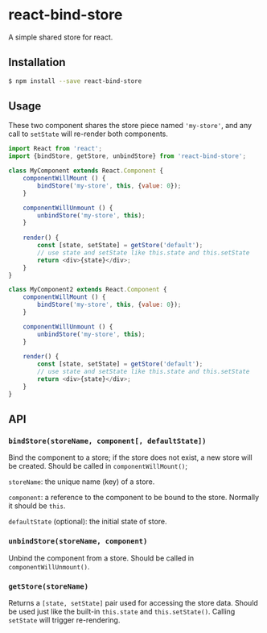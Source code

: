 # react-bind-store
 
A simple shared store for react.

## Installation

```bash
$ npm install --save react-bind-store
```

## Usage

These two component shares the store piece named `'my-store'`, and any call to `setState` will re-render both components.
```javascript
import React from 'react';
import {bindStore, getStore, unbindStore} from 'react-bind-store';

class MyComponent extends React.Component {
    componentWillMount () {
        bindStore('my-store', this, {value: 0});
    }

    componentWillUnmount () {
        unbindStore('my-store', this);
    }
    
    render() {
        const [state, setState] = getStore('default');
        // use state and setState like this.state and this.setState
        return <div>{state}</div>;
    }
}

class MyComponent2 extends React.Component {
    componentWillMount () {
        bindStore('my-store', this, {value: 0});
    }

    componentWillUnmount () {
        unbindStore('my-store', this);
    }
    
    render() {
        const [state, setState] = getStore('default');
        // use state and setState like this.state and this.setState
        return <div>{state}</div>;
    }
}
```

## API

### `bindStore(storeName, component[, defaultState])`

Bind the component to a store; if the store does not exist, a new store will be created. Should be called in `componentWillMount()`;

`storeName`: the unique name (key) of a store. 

`component`: a reference to the component to be bound to the store. Normally it should be `this`.

`defaultState` (optional): the initial state of store.

### `unbindStore(storeName, component)`

Unbind the component from a store. Should be called in `componentWillUnmount()`.

### `getStore(storeName)`

Returns a `[state, setState]` pair used for accessing the store data. Should be used just like the built-in `this.state` and `this.setState()`. Calling `setState` will trigger re-rendering.